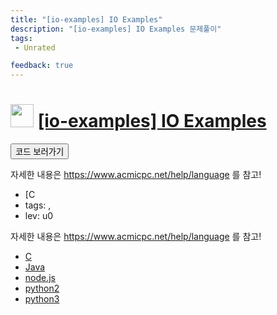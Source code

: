 ```yaml
---
title: "[io-examples] IO Examples"
description: "[io-examples] IO Examples 문제풀이"
tags: 
 - Unrated 

feedback: true
---
```

<h1><img src="https://doky.space/assets/icpclev/u0.svg" height="37px"> <a href="http://icpc.me/io-examples">[io-examples] IO Examples</a></h1>

<a href="https://github.com/DokySp/acmicpc-practice/tree/master/io-examples"><button class="btn btn-info">코드 보러가기</button></a>

자세한 내용은 https://www.acmicpc.net/help/language 를 참고!

 - [C
 - tags: ,
 - lev: u0

자세한 내용은 https://www.acmicpc.net/help/language 를 참고!

 - [C](https://github.com/DokySp/acmicpc-practice/tree/master/io-examples/c-language)
 - [Java](https://github.com/DokySp/acmicpc-practice/tree/master/io-examples/java)
 - [node.js](https://github.com/DokySp/acmicpc-practice/tree/master/io-examples/node.js)
 - [python2](https://github.com/DokySp/acmicpc-practice/tree/master/io-examples/python2)
 - [python3](https://github.com/DokySp/acmicpc-practice/tree/master/io-examples/python3)
